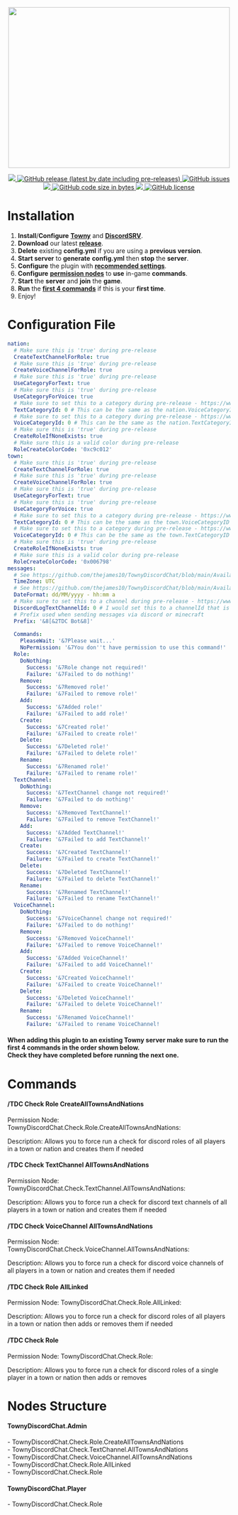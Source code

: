 <p align="center">
   <a href="https://discord.gg/ynsCb2p3ac">
   <img width="500" height="362" src="https://townydiscordchat.com/logo_transparent_background.png">
   </a>
</p>
<p align="center">
   <a href="https://discord.gg/ynsCb2p3ac">
   <img src="https://discord.com/api/guilds/827698003208962099/widget.png">
   </a>
   <a href="https://github.com/thejames10/TownyDiscordChat/releases/latest">
   <img alt="GitHub release (latest by date including pre-releases)" src="https://img.shields.io/github/v/release/thejames10/TownyDiscordChat?color=blue&include_prereleases">
   </a>
   <a href="https://github.com/thejames10/TownyDiscordChat/issues">
   <img alt="GitHub issues" src="https://img.shields.io/github/issues/thejames10/TownyDiscordChat?color=orange">
   </a>
   <a href="https://github.com/thejames10/TownyDiscordChat/releases">
   <img src="https://img.shields.io/github/downloads/thejames10/TownyDiscordChat/total.svg?color=brightgreen">
   </a>
   <a href="https://github.com/thejames10/TownyDiscordChat/releases">
   <img alt="GitHub code size in bytes" src="https://img.shields.io/github/languages/code-size/thejames10/TownyDiscordChat">
   </a>
   <a href="https://github.com/thejames10/TownyDiscordChat/graphs/contributors">
   <img src="https://img.shields.io/github/contributors/thejames10/TownyDiscordChat.svg?color=brightgreen">
   </a>
   <a href="https://github.com/thejames10/TownyDiscordChat/blob/main/LICENSE">
   <img alt="GitHub license" src="https://img.shields.io/github/license/thejames10/TownyDiscordChat">
   </a>
</p>
<h1>Installation</h1>
<ol>
   <li><strong>Install</strong>/<strong>Configure</strong> <strong><a href="https://www.spigotmc.org/resources/towny-advanced.72694/" target="_blank" rel="noopener">Towny</a></strong> and <strong><a href="https://www.spigotmc.org/resources/discordsrv.18494/" target="_blank" rel="noopener">DiscordSRV</a></strong>.</li>
   <li><strong>Download</strong> our latest <strong><a href="https://github.com/thejames10/TownyDiscordChat/releases/latest" target="_blank" rel="noopener">release</a></strong>.</li>
   <li><strong>Delete</strong> existing <strong>config.yml</strong> if you are using a <strong>previous version</strong>.</li>
   <li><strong>Start server</strong> to <strong>generate</strong> <strong>config.yml</strong> then <strong>stop</strong> the <strong>server</strong>.</li>
   <li><strong>Configure</strong> the plugin with <strong><a href="https://github.com/thejames10/TownyDiscordChat/blob/main/README.md#configuration-file" target="_blank" rel="noopener">recommended settings</a></strong>.</li>
   <li><strong>Configure</strong> <a href="https://github.com/thejames10/TownyDiscordChat#nodes-structure" target="_blank" rel="noopener"><strong>permission nodes</strong></a> to <strong>use</strong> in-game <strong>commands</strong>.</li>
   <li><strong>Start</strong> the <strong>server</strong> and <strong>join</strong> the <strong>game</strong>.</li>
   <li><strong>Run</strong> the <a href="https://github.com/thejames10/TownyDiscordChat/blob/main/README.md#when-adding-this-plugin-to-an-existing-towny-server-make-sure-to-run-the-first-4-commands-in-the-order-shown-below-check-they-have-completed-before-running-the-next-one" target="_blank" rel="noopener"><strong>first 4 commands</strong></a> if this is your <strong>first time</strong>.</li>
   <li>Enjoy!</li>
</ol>

<h1>Configuration File</h1>

```YAML
nation:
  # Make sure this is 'true' during pre-release
  CreateTextChannelForRole: true
  # Make sure this is 'true' during pre-release
  CreateVoiceChannelForRole: true
  # Make sure this is 'true' during pre-release
  UseCategoryForText: true
  # Make sure this is 'true' during pre-release
  UseCategoryForVoice: true
  # Make sure to set this to a category during pre-release - https://www.youtube.com/watch?v=NLWtSHWKbAI
  TextCategoryId: 0 # This can be the same as the nation.VoiceCategoryID but make sure they are NOT the same as the town categoryIds
  # Make sure to set this to a category during pre-release - https://www.youtube.com/watch?v=NLWtSHWKbAI
  VoiceCategoryId: 0 # This can be the same as the nation.TextCategoryID but make sure they are NOT the same as the town categoryIds
  # Make sure this is 'true' during pre-release
  CreateRoleIfNoneExists: true
  # Make sure this is a valid color during pre-release
  RoleCreateColorCode: '0xc9c012'
town:
  # Make sure this is 'true' during pre-release
  CreateTextChannelForRole: true
  # Make sure this is 'true' during pre-release
  CreateVoiceChannelForRole: true
  # Make sure this is 'true' during pre-release
  UseCategoryForText: true
  # Make sure this is 'true' during pre-release
  UseCategoryForVoice: true
  # Make sure to set this to a category during pre-release - https://www.youtube.com/watch?v=NLWtSHWKbAI
  TextCategoryId: 0 # This can be the same as the town.VoiceCategoryID but make sure they are NOT the same as the nation categoryIds
  # Make sure to set this to a category during pre-release - https://www.youtube.com/watch?v=NLWtSHWKbAI
  VoiceCategoryId: 0 # This can be the same as the town.TextCategoryID but make sure they are NOT the same as the nation categoryIds
  # Make sure this is 'true' during pre-release
  CreateRoleIfNoneExists: true
  # Make sure this is a valid color during pre-release
  RoleCreateColorCode: '0x006798'
messages:
  # See https://github.com/thejames10/TownyDiscordChat/blob/main/AvailableTimeZones.txt
  TimeZone: UTC
  # See https://github.com/thejames10/TownyDiscordChat/blob/main/AvailableDateFormats.txt
  DateFormat: dd/MM/yyyy - hh:mm a
  # Make sure to set this to a channel during pre-release - https://www.youtube.com/watch?v=NLWtSHWKbAI
  DiscordLogTextChannelId: 0 # I would set this to a channelId that is NOT within the TOWN or NATION categories.
  # Prefix used when sending messages via discord or minecraft
  Prefix: '&8[&2TDC Bot&8]'
  
  Commands:
    PleaseWait: '&7Please wait...'
    NoPermission: '&7You don''t have permission to use this command!'
  Role:
    DoNothing:
      Success: '&7Role change not required!'
      Failure: '&7Failed to do nothing!'
    Remove:
      Success: '&7Removed role!'
      Failure: '&7Failed to remove role!'
    Add:
      Success: '&7Added role!'
      Failure: '&7Failed to add role!'
    Create:
      Success: '&7Created role!'
      Failure: '&7Failed to create role!'
    Delete:
      Success: '&7Deleted role!'
      Failure: '&7Failed to delete role!'
    Rename:
      Success: '&7Renamed role!'
      Failure: '&7Failed to rename role!'
  TextChannel:
    DoNothing:
      Success: '&7TextChannel change not required!'
      Failure: '&7Failed to do nothing!'
    Remove:
      Success: '&7Removed TextChannel!'
      Failure: '&7Failed to remove TextChannel!'
    Add:
      Success: '&7Added TextChannel!'
      Failure: '&7Failed to add TextChannel!'
    Create:
      Success: '&7Created TextChannel!'
      Failure: '&7Failed to create TextChannel!'
    Delete:
      Success: '&7Deleted TextChannel!'
      Failure: '&7Failed to delete TextChannel!'
    Rename:
      Success: '&7Renamed TextChannel!'
      Failure: '&7Failed to rename TextChannel!'
  VoiceChannel:
    DoNothing:
      Success: '&7VoiceChannel change not required!'
      Failure: '&7Failed to do nothing!'
    Remove:
      Success: '&7Removed VoiceChannel!'
      Failure: '&7Failed to remove VoiceChannel!'
    Add:
      Success: '&7Added VoiceChannel!'
      Failure: '&7Failed to add VoiceChannel!'
    Create:
      Success: '&7Created VoiceChannel!'
      Failure: '&7Failed to create VoiceChannel!'
    Delete:
      Success: '&7Deleted VoiceChannel!'
      Failure: '&7Failed to delete VoiceChannel!'
    Rename:
      Success: '&7Renamed VoiceChannel!'
      Failure: '&7Failed to rename VoiceChannel!
```
<h4>When adding this plugin to an existing Towny server make sure to run the first 4 commands in the order shown below. <br>Check they have completed before running the next one.</h4>
<h1>Commands</h1>
<h4>/TDC Check Role CreateAllTownsAndNations</h4>
<p>Permission Node: TownyDiscordChat.Check.Role.CreateAllTownsAndNations:</p>
<p>Description: Allows you to force run a check for discord roles of all players in a town or nation and creates them if needed</p>
<h4>/TDC Check TextChannel AllTownsAndNations</h4>
<p>Permission Node: TownyDiscordChat.Check.TextChannel.AllTownsAndNations:</p>
<p>Description: Allows you to force run a check for discord text channels of all players in a town or nation and creates them if needed</p>
<h4>/TDC Check VoiceChannel AllTownsAndNations</h4>
<p>Permission Node: TownyDiscordChat.Check.VoiceChannel.AllTownsAndNations:</p>
<p>Description: Allows you to force run a check for discord voice channels of all players in a town or nation and creates them if needed</p>
<h4>/TDC Check Role AllLinked</h4>
<p>Permission Node: TownyDiscordChat.Check.Role.AllLinked:</p>
<p>Description: Allows you to force run a check for discord roles of all players in a town or nation then adds or removes them if needed</p>
<h4>/TDC Check Role</h4>
<p>Permission Node: TownyDiscordChat.Check.Role:</p>
<p>Description: Allows you to force run a check for discord roles of a single player in a town or nation then adds or removes</p>
<h1>Nodes Structure</h1>
<h4>TownyDiscordChat.Admin</h4>
<p>- TownyDiscordChat.Check.Role.CreateAllTownsAndNations<br />- TownyDiscordChat.Check.TextChannel.AllTownsAndNations<br />- TownyDiscordChat.Check.VoiceChannel.AllTownsAndNations<br />- TownyDiscordChat.Check.Role.AllLinked<br />- TownyDiscordChat.Check.Role</p>
<h4>TownyDiscordChat.Player</h4>
<p>- TownyDiscordChat.Check.Role</p>
